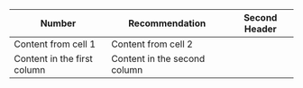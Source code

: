 Number | Recommendation | Second Header
------ | -------------- | -------------
Content from cell 1 | Content from cell 2
Content in the first column | Content in the second column
